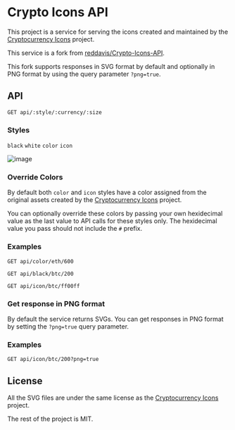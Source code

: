 # Crypto Icons API

This project is a service for serving the icons created and maintained by the
[Cryptocurrency Icons](https://github.com/atomiclabs/cryptocurrency-icons) project.

This service is a fork from [reddavis/Crypto-Icons-API](https://github.com/reddavis/Crypto-Icons-API).

This fork supports responses in SVG format by default and optionally in PNG format by using the query parameter `?png=true`.

## API

```
GET api/:style/:currency/:size
```

### Styles

`black` `white` `color` `icon`

![image](https://user-images.githubusercontent.com/20227008/134777173-65d88e58-d148-4fef-8678-89bbabfdd70f.png)

### Override Colors

By default both `color` and `icon` styles have a color assigned from the original
assets created by the
[Cryptocurrency Icons](https://github.com/atomiclabs/cryptocurrency-icons) project.

You can optionally override these colors by passing your own hexidecimal value
as the last value to API calls for these styles only. The hexidecimal value
you pass should not include the `#` prefix.

### Examples

```
GET api/color/eth/600
```

```
GET api/black/btc/200
```

```
GET api/icon/btc/ff00ff
```

### Get response in PNG format

By default the service returns SVGs. You can get responses in PNG format by setting the `?png=true` query parameter.

### Examples

```
GET api/icon/btc/200?png=true
```

## License

All the SVG files are under the same license as the [Cryptocurrency Icons](https://github.com/atomiclabs/cryptocurrency-icons) project.

The rest of the project is MIT.
